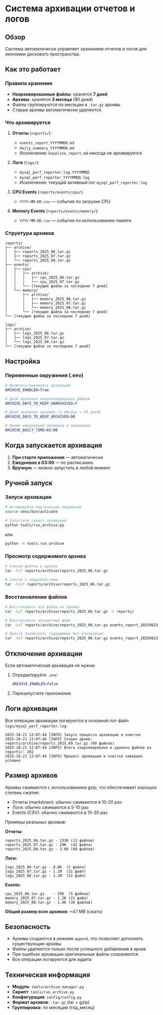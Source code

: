 # Система архивации отчетов и логов

## Обзор

Система автоматически управляет хранением отчетов и логов для экономии дискового пространства.

## Как это работает

### Правила хранения

- **Неархивированные файлы**: хранятся **7 дней**
- **Архивы**: хранятся **3 месяца** (90 дней)
- Файлы группируются по месяцам в `.tar.gz` архивы
- Старые архивы автоматически удаляются

### Что архивируется

1. **Отчеты** (`reports/`):
   - `events_report_YYYYMMDD.md`
   - `daily_summary_YYYYMMDD.md`
   - Исключение: `baseline_report.md` никогда не архивируется

2. **Логи** (`logs/`):
   - `mysql_perf_reporter.log.YYYYMMDD`
   - `mysql_perf_reporter_YYYYMMDD.log`
   - Исключение: текущий активный лог `mysql_perf_reporter.log`

3. **CPU Events** (`reports/events/cpu/`):
   - `YYYY-MM-DD.csv` — события по загрузке CPU
   
4. **Memory Events** (`reports/events/memory/`):
   - `YYYY-MM-DD.csv` — события по использованию памяти

### Структура архивов

```
reports/
├── archive/
│   ├── reports_2025_06.tar.gz
│   ├── reports_2025_07.tar.gz
│   └── reports_2025_08.tar.gz
├── events/
│   ├── cpu/
│   │   ├── archive/
│   │   │   ├── cpu_2025_06.tar.gz
│   │   │   └── cpu_2025_07.tar.gz
│   │   └── [текущие файлы за последние 7 дней]
│   └── memory/
│       ├── archive/
│       │   ├── memory_2025_06.tar.gz
│       │   ├── memory_2025_07.tar.gz
│       │   └── memory_2025_08.tar.gz
│       └── [текущие файлы за последние 7 дней]
└── [текущие файлы за последние 7 дней]

logs/
├── archive/
│   ├── logs_2025_06.tar.gz
│   ├── logs_2025_07.tar.gz
│   └── logs_2025_08.tar.gz
└── [текущие файлы за последние 7 дней]
```

## Настройка

### Переменные окружения (.env)

```bash
# Включить/выключить архивацию
ARCHIVE_ENABLED=True

# Дней хранения неархивированных файлов
ARCHIVE_DAYS_TO_KEEP_UNARCHIVED=7

# Дней хранения архивов (3 месяца = 90 дней)
ARCHIVE_DAYS_TO_KEEP_ARCHIVED=90

# Время ежедневной проверки и архивации
ARCHIVE_DAILY_TIME=03:00
```

## Когда запускается архивация

1. **При старте приложения** — автоматически
2. **Ежедневно в 03:00** — по расписанию
3. **Вручную** — можно запустить в любой момент

## Ручной запуск

### Запуск архивации

```bash
# Активируйте виртуальное окружение
source venv/bin/activate

# Запустите скрипт архивации
python tools/run_archive.py
```

или

```bash
python -m tools.run_archive
```

### Просмотр содержимого архива

```bash
# Список файлов в архиве
tar -tzf reports/archive/reports_2025_06.tar.gz

# Список с подробностями
tar -tzvf reports/archive/reports_2025_06.tar.gz
```

### Восстановление файлов

```bash
# Восстановить все файлы из архива
tar -xzf reports/archive/reports_2025_06.tar.gz -C reports/

# Восстановить конкретный файл
tar -xzf reports/archive/reports_2025_06.tar.gz events_report_20250623.md -C reports/

# Просто посмотреть содержимое без извлечения
tar -xzf reports/archive/reports_2025_06.tar.gz events_report_20250623.md -O | less
```

## Отключение архивации

Если автоматическая архивация не нужна:

1. Отредактируйте `.env`:
   ```bash
   ARCHIVE_ENABLED=False
   ```

2. Перезапустите приложение

## Логи архивации

Все операции архивации логируются в основной лог-файл `logs/mysql_perf_reporter.log`:

```
2025-10-21 12:07:44 [INFO] Запуск процесса архивации и очистки
2025-10-21 12:07:44 [INFO] Создан архив: reports/archive/reports_2025_09.tar.gz (60 файлов)
2025-10-21 12:07:44 [INFO] Всего заархивировано и удалено файлов из reports/: 202
2025-10-21 12:07:44 [INFO] Процесс архивации и очистки завершен успешно
```

## Размер архивов

Архивы сжимаются с использованием gzip, что обеспечивает хорошую степень сжатия:

- Отчеты (markdown): обычно сжимаются в 10-20 раз
- Логи: обычно сжимаются в 5-10 раз
- Events (CSV): обычно сжимаются в 15-30 раз

Примеры реальных архивов:

**Отчеты:**
```
reports_2025_06.tar.gz - 233K (13 файлов)
reports_2025_07.tar.gz - 29K  (42 файла)
reports_2025_08.tar.gz - 3.6K (60 файлов)
```

**Логи:**
```
logs_2025_06.tar.gz - 8.8K  (3 файла)
logs_2025_07.tar.gz - 1.1M  (31 файл)
logs_2025_08.tar.gz - 1.1M  (31 файл)
```

**Events:**
```
cpu_2025_06.tar.gz    - 35K  (5 файлов)
memory_2025_07.tar.gz - 1.2K (21 файл)
memory_2025_08.tar.gz - 1.6K (30 файлов)
```

**Общий размер всех архивов:** ~4.1 MB (сжато)

## Безопасность

- Архивы создаются в режиме `append`, что позволяет дополнять существующие архивы
- Файлы удаляются только после успешного добавления в архив
- При ошибках архивации оригинальные файлы сохраняются
- Все операции логируются для аудита

## Техническая информация

- **Модуль**: `tools/archive_manager.py`
- **Скрипт**: `tools/run_archive.py`
- **Конфигурация**: `config/config.py`
- **Формат архивов**: `.tar.gz` (tar + gzip)
- **Группировка**: по месяцам (год_месяц)

